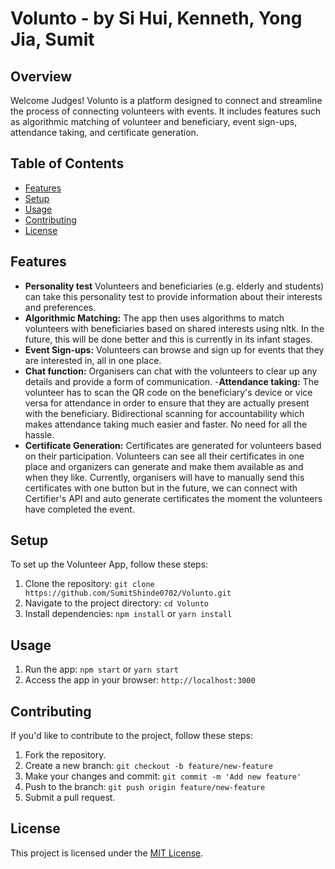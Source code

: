 # Volunto - by Si Hui, Kenneth, Yong Jia, Sumit

## Overview
Welcome Judges! 
Volunto is a platform designed to connect and streamline the process of connecting volunteers with events. It includes 
features such as algorithmic matching of volunteer and beneficiary, event sign-ups, attendance taking, and certificate generation.

## Table of Contents

- [Features](#features)
- [Setup](#setup)
- [Usage](#usage)
- [Contributing](#contributing)
- [License](#license)

## Features

- **Personality test** Volunteers and beneficiaries (e.g. elderly and students) can take this personality test
 to provide information about their interests and preferences.
- **Algorithmic Matching:** The app then uses algorithms to match volunteers with beneficiaries based on shared interests using nltk. In the
future, this will be done better and this is currently in its infant stages. 
- **Event Sign-ups:** Volunteers can browse and sign up for events that they are interested in, all in one place.
- **Chat function:** Organisers can chat with the volunteers to clear up any details and provide a form of communication.
-**Attendance taking:** The volunteer has to scan the QR code on the beneficiary's device or vice versa for attendance in order to ensure that 
they are actually present with the beneficiary. Bidirectional scanning for accountability which makes attendance taking much easier and faster.
 No need for all the hassle. 
- **Certificate Generation:** Certificates are generated for volunteers based on their participation. Volunteers can see all their certificates
in one place and organizers can generate and make them available as and when they like. Currently, organisers will have to manually send this certificates 
with one button but in the future, we can connect with Certifier's API and auto generate certificates the moment the volunteers have completed the event.


## Setup

To set up the Volunteer App, follow these steps:

1. Clone the repository: `git clone https://github.com/SumitShinde0702/Volunto.git`
2. Navigate to the project directory: `cd Volunto`
3. Install dependencies: `npm install` or `yarn install`

## Usage

1. Run the app: `npm start` or `yarn start`
2. Access the app in your browser: `http://localhost:3000`

## Contributing

If you'd like to contribute to the project, follow these steps:

1. Fork the repository.
2. Create a new branch: `git checkout -b feature/new-feature`
3. Make your changes and commit: `git commit -m 'Add new feature'`
4. Push to the branch: `git push origin feature/new-feature`
5. Submit a pull request.

## License

This project is licensed under the [MIT License](LICENSE).
